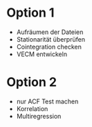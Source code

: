# Option 1
- Aufräumen der Dateien
- Stationarität überprüfen
- Cointegration checken
- VECM entwickeln

# Option 2
- nur ACF Test machen
- Korrelation
- Multiregression